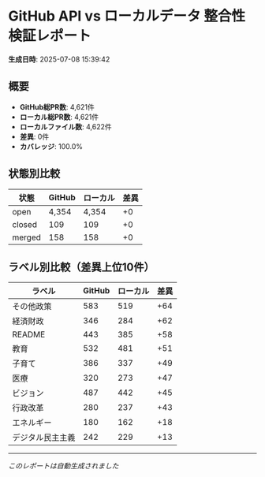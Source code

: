 # GitHub API vs ローカルデータ 整合性検証レポート

**生成日時**: 2025-07-08 15:39:42

## 概要

- **GitHub総PR数**: 4,621件
- **ローカル総PR数**: 4,621件
- **ローカルファイル数**: 4,622件
- **差異**: 0件
- **カバレッジ**: 100.0%

## 状態別比較

| 状態 | GitHub | ローカル | 差異 |
|------|--------|----------|------|
| open | 4,354 | 4,354 | +0 |
| closed | 109 | 109 | +0 |
| merged | 158 | 158 | +0 |

## ラベル別比較（差異上位10件）

| ラベル | GitHub | ローカル | 差異 |
|--------|--------|----------|------|
| その他政策 | 583 | 519 | +64 |
| 経済財政 | 346 | 284 | +62 |
| README | 443 | 385 | +58 |
| 教育 | 532 | 481 | +51 |
| 子育て | 386 | 337 | +49 |
| 医療 | 320 | 273 | +47 |
| ビジョン | 487 | 442 | +45 |
| 行政改革 | 280 | 237 | +43 |
| エネルギー | 180 | 162 | +18 |
| デジタル民主主義 | 242 | 229 | +13 |

---
*このレポートは自動生成されました*